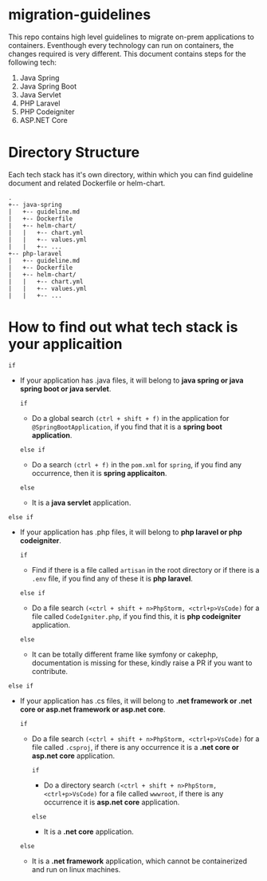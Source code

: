 # migration-guidelines

This repo contains high level guidelines to migrate on-prem applications to containers.
Eventhough every technology can run on containers, the changes required is very different. This document contains steps for the following tech:

1. Java Spring
2. Java Spring Boot
3. Java Servlet
4. PHP Laravel
5. PHP Codeigniter
6. ASP.NET Core

# Directory Structure

Each tech stack has it's own directory, within which you can find guideline document and related Dockerfile or helm-chart.

```
.
+-- java-spring
|   +-- guideline.md
|   +-- Dockerfile
|   +-- helm-chart/
|   |   +-- chart.yml
|   |   +-- values.yml
|   |   +-- ...
+-- php-laravel
|   +-- guideline.md
|   +-- Dockerfile
|   +-- helm-chart/
|   |   +-- chart.yml
|   |   +-- values.yml
|   |   +-- ...
```

# How to find out what tech stack is your applicaition

`if`
* If your application has .java files, it will belong to **java spring or java spring boot or java servlet**.

    `if`

    * Do a global search `(ctrl + shift + f)` in the application for `@SpringBootApplication`, if you find that it is a **spring boot application**.

    `else if`

    * Do a search `(ctrl + f)` in the `pom.xml` for `spring`, if you find any occurrence, then it is **spring applicaiton**.

    `else`
    * It is a **java servlet** application.

`else if`

* If your application has .php files, it will belong to **php laravel or php codeigniter**.
    
    `if`
    
    * Find if there is a file called `artisan` in the root directory or if there is a `.env` file, if you find any of these it is **php laravel**.
    
    `else if`

    * Do a file search `(<ctrl + shift + n>PhpStorm, <ctrl+p>VsCode)` for a file called `CodeIgniter.php`, if you find this, it is **php codeigniter** application.

    `else`

    * It can be totally different frame like symfony or cakephp, documentation is missing for these, kindly raise a PR if you want to contribute.

`else if`

* If your application has .cs files, it will belong to **.net framework or .net core or asp.net framework or asp.net core**.

    `if`

    * Do a file search `(<ctrl + shift + n>PhpStorm, <ctrl+p>VsCode)` for a file called `.csproj`, if there is any occurrence it is a **.net core or asp.net core** application.

        `if`

        * Do a directory search `(<ctrl + shift + n>PhpStorm, <ctrl+p>VsCode)` for a file called `wwwroot`, if there is any occurrence it is **asp.net core** application.

        `else`

        * It is a **.net core** application.

    `else`

    * It is a **.net framework** application, which cannot be containerized and run on linux machines.
